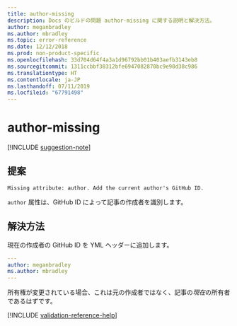 ```yaml
---
title: author-missing
description: Docs のビルドの問題 author-missing に関する説明と解決方法。
author: meganbradley
ms.author: mbradley
ms.topic: error-reference
ms.date: 12/12/2018
ms.prod: non-product-specific
ms.openlocfilehash: 33d704d64f4a3a1d96792bb01b403aefb3143eb8
ms.sourcegitcommit: 1311ccbbf38312bfe6947082870bc9e90d38c986
ms.translationtype: HT
ms.contentlocale: ja-JP
ms.lasthandoff: 07/11/2019
ms.locfileid: "67791498"
---
```

# <a name="author-missing"></a>author-missing

[!INCLUDE [suggestion-note](includes/suggestion-note.md)]

## <a name="suggestion"></a>提案

`Missing attribute: author. Add the current author's GitHub ID.`

`author` 属性は、GitHub ID によって記事の作成者を識別します。 

## <a name="resolution"></a>解決方法

現在の作成者の GitHub ID を YML ヘッダーに追加します。

```yml
---
author: meganbradley
ms.author: mbradley
---
```

所有権が変更されている場合、これは元の作成者ではなく、記事の*現在*の所有者であるはずです。

<!--make sure to add this file to your includes folder and verify the path-->
[!INCLUDE [validation-reference-help](includes/validation-reference-help.md)]
